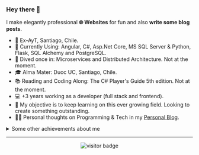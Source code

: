 ### Hey there 👋

I make elegantly professional **🌐 Websites** for fun and also **write some blog posts**.   

* 💼   Ex-AyT, Santiago, Chile.
* 🧱   Currently Using: Angular, C#, Asp.Net Core, MS SQL Server & Python, Flask, SQL Alchemy and PostgreSQL.
* 🔬   Dived once in: Microservices and Distributed Architecture. Not at the moment.
* 🎓   Alma Mater: Duoc UC, Santiago, Chile.
* 📚   Reading and Coding Along: The C# Player's Guide 5th edition. Not at the moment.
* 💻   +3 years working as a developer (full stack and frontend).
* 🧭   My objective is to keep learning on this ever growing field. Looking to create something outstanding.
* ✍🏻   Personal thoughts on Programming & Tech in my [Personal Blog](https://eldritchdev.medium.com).

<details>
  <summary>Some other achievements about me</summary>
  <br>

* 💖   I love my work and life. 
* 🎉   Alumni at ZTM
* 👑   Some GitHub statistical reports:

<p align="center">
 <img align="center" src="https://github-readme-stats.vercel.app/api?username=eldritch-dev&theme=tokyonight&show_icons=true&count_private=true&include_all_commits=true&line_height=21" alt="eldritch-dev's Github Stats" />
</p>
</details>
  
<hr>

<p align="center">
<img src="https://visitor-badge.laobi.icu/badge?page_id=eldritch-dev.eldritch-dev" alt="visitor badge"/>
</p>
